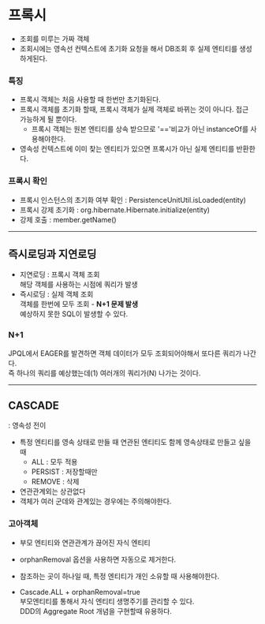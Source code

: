 # 프록시
- 조회를 미루는 가짜 객체  
- 조회시에는 영속선 컨텍스트에 초기화 요청을 해서 DB조회 후 실제 엔티티를 생성하게된다.  

### 특징
- 프록시 객체는 처음 사용할 때 한번만 초기화된다.
- 프록시 객체를 초기화 할때, 프록시 객체가 실제 객체로 바뀌는 것이 아니다. 접근 가능하게 될 뿐이다.  
    - 프록시 객체는 원본 엔티티를 상속 받으므로 '=='비교가 아닌 instanceOf를 사용해야한다.  
- 영속성 컨텍스트에 이미 찾는 엔티티가 있으면 프록시가 아닌 실제 엔티티를 반환한다.  

### 프록시 확인
- 프록시 인스턴스의 초기화 여부 확인 : PersistenceUnitUtil.isLoaded(entity)
- 프록시 강제 초기화 : org.hibernate.Hibernate.initialize(entity)
- 강제 호출 : member.getName()

---

## 즉시로딩과 지연로딩

- 지연로딩 : 프록시 객체 조회  
해당 객체를 사용하는 시점에 쿼리가 발생
- 즉시로딩 : 실제 객체 조회  
객체를 한번에 모두 조회 - **N+1 문제 발생**  
예상하지 못한 SQL이 발생할 수 있다.  

### N+1  
JPQL에서 EAGER를 발견하면 객체 데이터가 모두 조회되어야해서 또다른 쿼리가 나간다.  
즉 하나의 쿼리를 예상했는데(1) 여러개의 쿼리가(N) 나가는 것이다.

---

## CASCADE
: 영속성 전이

- 특정 엔티티를 영속 상태로 만들 때 연관된 엔티티도 함께 영속상태로 만들고 싶을 때
    - ALL : 모두 적용
    - PERSIST : 저장할때만
    - REMOVE : 삭제
- 연관관계외는 상관없다
- 객체가 여러 군데와 관계있는 경우에는 주의해야한다.  

### 고아객체
- 부모 엔티티와 연관관계가 끊어진 자식 엔티티  
- orphanRemoval 옵션을 사용하면 자동으로 제거한다.  
- 참조하는 곳이 하나일 때, 특정 엔티티가 개인 소유할 때 사용해야한다.

- Cascade.ALL + orphanRemoval=true  
부모엔티티를 통해서 자식 엔티티 생명주기를 관리할 수 있다.  
DDD의 Aggregate Root 개념을 구현할때 유용하다.